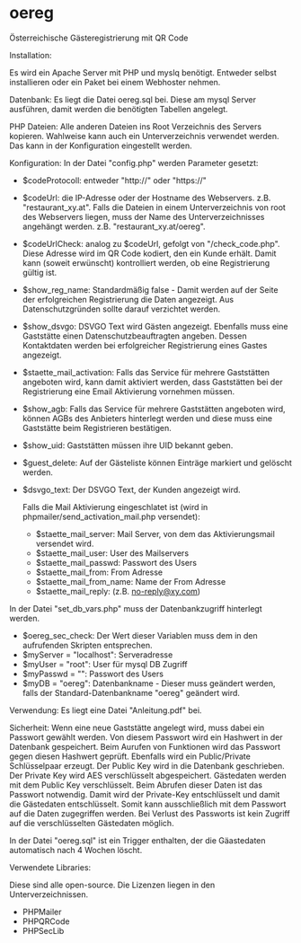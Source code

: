 # oereg
Österreichische Gästeregistrierung mit QR Code

Installation:

Es wird ein Apache Server mit PHP und myslq benötigt.
Entweder selbst installieren oder ein Paket bei einem Webhoster nehmen.

Datenbank:
Es liegt die Datei oereg.sql bei. Diese am mysql Server ausführen, damit werden die benötigten Tabellen angelegt.

PHP Dateien:
Alle anderen Dateien ins Root Verzeichnis des Servers kopieren. Wahlweise kann auch ein Unterverzeichnis verwendet werden. Das kann in der Konfiguration eingestellt werden.

Konfiguration:
In der Datei "config.php" werden Parameter gesetzt:
- $codeProtocoll: entweder "http://" oder "https://"
- $codeUrl: die IP-Adresse oder der Hostname des Webservers. z.B. "restaurant_xy.at". Falls die Dateien in einem Unterverzeichnis von root des Webservers liegen, muss der Name des Unterverzeichnisses angehängt werden. z.B. "restaurant_xy.at/oereg".
- $codeUrlCheck:  analog zu $codeUrl, gefolgt von "/check_code.php". Diese Adresse wird im QR Code kodiert, den ein Kunde erhält. Damit kann (soweit erwünscht) kontrolliert werden, ob eine Registrierung gültig ist.
- $show_reg_name: Standardmäßig false - Damit werden auf der Seite der erfolgreichen Registrierung die Daten angezeigt. Aus Datenschutzgründen sollte darauf verzichtet werden.
- $show_dsvgo: DSVGO Text wird Gästen angezeigt. Ebenfalls muss eine Gaststätte einen Datenschutzbeauftragten angeben. Dessen Kontaktdaten werden bei erfolgreicher Registrierung eines Gastes angezeigt.
- $staette_mail_activation: Falls das Service für mehrere Gaststätten angeboten wird, kann damit aktiviert werden, dass Gaststätten bei der Registrierung eine Email Aktivierung vornehmen müssen.
- $show_agb:  Falls das Service für mehrere Gaststätten angeboten wird, können AGBs des Anbieters hinterlegt werden und diese muss eine Gaststätte beim Registrieren bestätigen.
- $show_uid: Gaststätten müssen ihre UID bekannt geben.
- $guest_delete: Auf der Gästeliste können Einträge markiert und gelöscht werden.
- $dsvgo_text: Der DSVGO Text, der Kunden angezeigt wird.

	Falls die Mail Aktivierung eingeschlatet ist (wird in phpmailer/send_activation_mail.php versendet):
	- $staette_mail_server: Mail Server, von dem das Aktivierungsmail versendet wird.
	- $staette_mail_user: User des Mailservers
	- $staette_mail_passwd: Passwort des Users
	- $staette_mail_from: From Adresse 
	- $staette_mail_from_name: Name der From Adresse 
	- $staette_mail_reply: (z.B. no-reply@xy.com)


In der Datei "set_db_vars.php" muss der Datenbankzugriff hinterlegt werden.
- $oereg_sec_check: Der Wert dieser Variablen muss dem in den aufrufenden Skripten entsprechen.
- $myServer = "localhost": Serveradresse
- $myUser = "root": User für mysql DB Zugriff
- $myPasswd = "": Passwort des Users
- $myDB = "oereg": Datenbankname - Dieser muss geändert werden, falls der Standard-Datenbankname "oereg" geändert wird.

Verwendung:
Es liegt eine Datei "Anleitung.pdf" bei.

Sicherheit:
Wenn eine neue Gaststätte angelegt wird, muss dabei ein Passwort gewählt werden.
Von diesem Passwort wird ein Hashwert in der Datenbank gespeichert. Beim Aurufen von Funktionen wird das Passwort gegen diesen Hashwert geprüft.
Ebenfalls wird ein Public/Private Schlüsselpaar erzeugt. Der Public Key wird in die Datenbank geschrieben. Der Private Key wird AES verschlüsselt abgespeichert.
Gästedaten werden mit dem Public Key verschlüsselt.
Beim Abrufen dieser Daten ist das Passwort notwendig. Damit wird der Private-Key entschlüsselt und damit die Gästedaten entschlüsselt.
Somit kann ausschließlich mit dem Passwort auf die Daten zugegriffen werden. 
Bei Verlust des Passworts ist kein Zugriff auf die verschlüsselten Gästedaten möglich.

In der Datei "oereg.sql" ist ein Trigger enthalten, der die Gäastedaten automatisch nach 4 Wochen löscht.

Verwendete Libraries:

Diese sind alle open-source. Die Lizenzen liegen in den Unterverzeichnissen.
- PHPMailer
- PHPQRCode
- PHPSecLib
